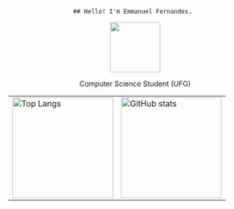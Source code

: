                      ## Hello! I'm Emmanuel Fernandes.


<div id="intro-img" align="center">
    <a href="#"><img src="https://exbxwvxqlnbphyieygiz.supabase.co/storage/v1/object/sign/Emojis/meow_party.gif?token=eyJhbGciOiJIUzI1NiIsInR5cCI6IkpXVCJ9.eyJ1cmwiOiJFbW9qaXMvbWVvd19wYXJ0eS5naWYiLCJpYXQiOjE3MjMwMzU0NzYsImV4cCI6MzI5OTgzNTQ3Nn0.WW7QUUPahCRRYVNvaiE77ot_UKzQTwrkXMC0zEOUAUw&t=2024-08-07T12%3A57%3A56.491Z" width=100>        </a>
  <p>Computer Science Student (UFG)</p>
</div>


<table align="center">
  <tr>
    <td>
      <img src="https://github-readme-stats.vercel.app/api/top-langs/?username=manotv-alt&layout=compact&theme=tokyonight" alt="Top Langs" height="200" style="border: none;"/>
    </td>
    <td>
      <img src="https://github-readme-stats.vercel.app/api?username=manotv-alt&theme=tokyonight&hide=stars&show_icons=true&count_private=true" alt="GitHub stats" height="200" style="border: none;"/>
    </td>
  </tr>
</table>
